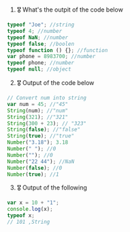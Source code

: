 1. 🎖 What's the outpit of the code below
```js
typeof "Joe"; //string
typeof 4; //number
typeof NaN; //number
typeof false; //boolen
typeof function () {}; //function
var phone = 8983700; //number
typeof phone; //number
typeof null; //object
```

2. 🎖 Output of the code below
```js
// Convert num into string
var num = 45; //"45"
String(num); //"num"
String(321); //"321"
String(300 + 23); // "323"
String(false); //"false"
String(true); //"true"
Number("3.18"); 3.18
Number(" "); //0
Number(""); //0
Number("22 44"); //NaN
Number(false); //0
Number(true); //1
```

3. 🎖 Output of the following

```js
var x = 10 + "1"; 
console.log(x);
typeof x; 
// 101 ,String
```